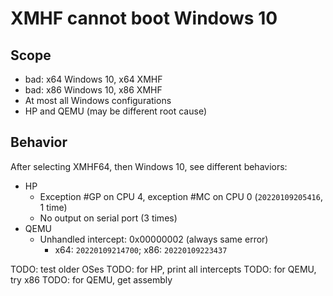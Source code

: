 # XMHF cannot boot Windows 10

## Scope
* bad: x64 Windows 10, x64 XMHF
* bad: x86 Windows 10, x86 XMHF
* At most all Windows configurations
* HP and QEMU (may be different root cause)

## Behavior
After selecting XMHF64, then Windows 10, see different behaviors:
* HP
	* Exception #GP on CPU 4, exception #MC on CPU 0 (`20220109205416`, 1 time)
	* No output on serial port (3 times)
* QEMU
	* Unhandled intercept: 0x00000002 (always same error)
		* x64: `20220109214700`; x86: `20220109223437`

TODO: test older OSes
TODO: for HP, print all intercepts
TODO: for QEMU, try x86
TODO: for QEMU, get assembly

